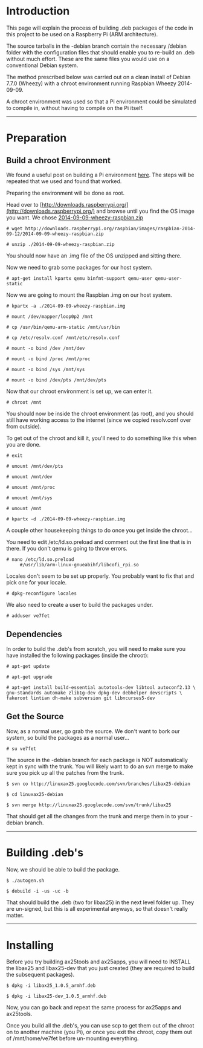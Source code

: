# Introduction #

This page will explain the process of building .deb packages of the code in this project to be used on a Raspberry Pi (ARM architecture).

The source tarballs in the -debian branch contain the necessary /debian folder with the configuration files that should enable you to re-build an .deb without much effort. These are the same files you would use on a conventional Debian system.

The method prescribed below was carried out on a clean install of Debian 7.7.0 (Wheezy) with a chroot environment running Raspbian Wheezy 2014-09-09.

A chroot environment was used so that a Pi environment could be simulated to compile in, without having to compile on the Pi itself.


---


# Preparation #

## Build a chroot Environment ##

We found a useful post on building a Pi environment [here](http://www.raspberrypi.org/forums/viewtopic.php?f=2&t=3812). The steps will be repeated that we used and found that worked.

Preparing the environment will be done as root.

Head over to [http://downloads.raspberrypi.org/](http://downloads.raspberrypi.org/) and browse until you find the OS image you want. We chose [2014-09-09-wheezy-raspbian.zip](http://downloads.raspberrypi.org/raspbian/images/raspbian-2014-09-12/2014-09-09-wheezy-raspbian.zip)

```
# wget http://downloads.raspberrypi.org/raspbian/images/raspbian-2014-09-12/2014-09-09-wheezy-raspbian.zip

# unzip ./2014-09-09-wheezy-raspbian.zip
```

You should now have an .img file of the OS unzipped and sitting there.

Now we need to grab some packages for our host system.

```
# apt-get install kpartx qemu binfmt-support qemu-user qemu-user-static
```

Now we are going to mount the Raspbian .img on our host system.

```
# kpartx -a ./2014-09-09-wheezy-raspbian.img

# mount /dev/mapper/loop0p2 /mnt

# cp /usr/bin/qemu-arm-static /mnt/usr/bin

# cp /etc/resolv.conf /mnt/etc/resolv.conf

# mount -o bind /dev /mnt/dev

# mount -o bind /proc /mnt/proc

# mount -o bind /sys /mnt/sys

# mount -o bind /dev/pts /mnt/dev/pts
```

Now that our chroot environment is set up, we can enter it.

```
# chroot /mnt
```

You should now be inside the chroot environment (as root), and you should still have working access to the internet (since we copied resolv.conf over from outside).

To get out of the chroot and kill it, you'll need to do something like this when you are done.

```
# exit

# umount /mnt/dev/pts

# umount /mnt/dev

# umount /mnt/proc

# umount /mnt/sys

# umount /mnt

# kpartx -d ./2014-09-09-wheezy-raspbian.img
```

A couple other housekeeping things to do once you get inside the chroot...

You need to edit /etc/ld.so.preload and comment out the first line that is in there. If you don't qemu is going to throw errors.

```
# nano /etc/ld.so.preload
     #/usr/lib/arm-linux-gnueabihf/libcofi_rpi.so
```

Locales don't seem to be set up properly. You probably want to fix that and pick one for your locale.

```
# dpkg-reconfigure locales
```

We also need to create a user to build the packages under.

```
# adduser ve7fet
```


## Dependencies ##

In order to build the .deb's from scratch, you will need to make sure you have installed the following packages (inside the chroot):

```
# apt-get update

# apt-get upgrade

# apt-get install build-essential autotools-dev libtool autoconf2.13 \
gnu-standards automake zlib1g-dev dpkg-dev debhelper devscripts \
fakeroot lintian dh-make subversion git libncurses5-dev
```

## Get the Source ##

Now, as a normal user, go grab the source. We don't want to bork our system, so build the packages as a normal user...

```
# su ve7fet
```

The source in the -debian branch for each package is NOT automatically kept in sync with the trunk. You will likely want to do an svn merge to make sure you pick up all the patches from the trunk.

```
$ svn co http://linuxax25.googlecode.com/svn/branches/libax25-debian

$ cd linuxax25-debian

$ svn merge http://linuxax25.googlecode.com/svn/trunk/libax25
```

That should get all the changes from the trunk and merge them in to your -debian branch.


---


# Building .deb's #

Now, we should be able to build the package.

```
$ ./autogen.sh

$ debuild -i -us -uc -b
```

That should build the .deb (two for libax25) in the next level folder up. They are un-signed, but this is all experimental anyways, so that doesn't really matter.


---


# Installing #

Before you try building ax25tools and ax25apps, you will need to INSTALL the libax25 and libax25-dev that you just created (they are required to build the subsequent packages).

```
$ dpkg -i libax25_1.0.5_armhf.deb 

$ dpkg -i libax25-dev_1.0.5_armhf.deb
```

Now, you can go back and repeat the same process for ax25apps and ax25tools.

Once you build all the .deb's, you can use scp to get them out of the chroot on to another machine (you Pi), or once you exit the chroot, copy them out of /mnt/home/ve7fet before un-mounting everything.